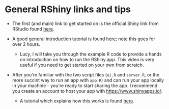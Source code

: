 # General RShiny links and tips

* The first (and main) link to get started on is the official Shiny link from RStudio found [here](https://shiny.rstudio.com/).

* A good general introduction tutorial is found [here](https://shiny.rstudio.com/tutorial/); note this goes for over 2 hours.
  + Lucy, I will take you through the example R code to provide a hands on introduction on how to run the RShiny app. This video is very useful if you need to get started on your own from scratch.

* After you're familiar with the two script files (`ui.R` and `server.R`, or the more succint way to run an app with `app.R`) and can run your app locally in your machine - you're ready to start sharing the app. I recommend you create an account to host your app with https://www.shinyapps.io/.
  + A tutorial which explains how this works is found [here](https://vimeo.com/rstudioinc/review/131218530/212d8a5a7a/#t=30m35s).
